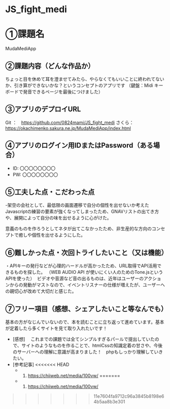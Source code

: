 # JS_fight_medi
# ①課題名
MudaMediApp

## ②課題内容（どんな作品か）
ちょっと目を休めて耳を澄ませてみたら、やらなくてもいいことに終われてないか、引き算ができないかな？というコンセプトのアプリです
（鍵盤：Midi キーボードで発音できるページを最後につけました）

## ③アプリのデプロイURL
Git ：　https://github.com/0824mami/JS_fight_medi
さくら：　https://okachimenko.sakura.ne.jp/MudaMediApp/index.html


## ④アプリのログイン用IDまたはPassword（ある場合）
- ID: 〇〇〇〇〇〇〇〇
- PW: 〇〇〇〇〇〇〇〇

## ⑤工夫した点・こだわった点
-架空の会社として、最低限の画面遷移で自分の個性を出せないか考えた 　
　Javascriptの練習の要素が強くなってしまったため、GNAVリストの出てき方や、展開によって自分の味を出せるように心がけた。

意義のものを作ろうとしてネタが出てこなかったため、非生産的な方向のコンセプトで癒しや個性を出せるようにした。


## ⑥難しかった点・次回トライしたいこと（又は機能）
・APIキーの発行などが心理的ハードルが高かったため、URL取得でAPI活用できるものを探した。 （WEB AUDIO API が使いにくい人のためのTone.jsというAPIを使った）
 ビデオや音源など音の出るものは、近年はユーザーのアクションからの発動がマストなので、イベントリスナーの仕様が増えたが、ユーザーへの親切心が改めて大切だと感じた。


## ⑦フリー項目（感想、シェアしたいこと等なんでも）
基本の方がなじんでいないので、本を読むことに立ち返って進めています。基本が定着したら多くサイトを見て取り入れたいです！
- [感想] 　これまでの課題では全てシンプルすぎるパールで提出していたので、サイトのようなものを作ることで、htmlCssの知識定着の甘さや、今後のサーバーへの理解に意識が高まりました！　phpもしっかり理解していきたい。
- [参考記事]
<<<<<<< HEAD
  - 1. https://chiiweb.net/media/100vw/
=======
  - 1. https://chiiweb.net/media/100vw/
>>>>>>> 11e7604fa9712c96a3845b8198e64b5aa8b3e301
